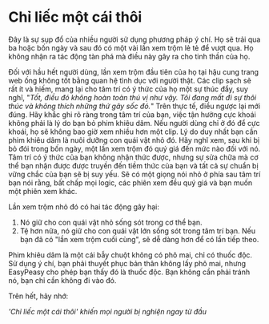 # Chỉ liếc một cái thôi

Đây là sự sụp đổ của nhiều người sử dụng phương pháp ý chí. Họ sẽ trải qua ba hoặc bốn ngày và sau đó có một vài lần xem trộm lẻ tẻ để vượt qua. Họ không nhận ra tác động tàn phá mà điều này gây ra cho tinh thần của họ.

Đối với hầu hết người dùng, lần xem trộm đầu tiên của họ tại hậu cung trang web ống không tốt bằng quan hệ tình dục với người thật. Các clip sạch sẽ rất ít và hiếm, mang lại cho tâm trí có ý thức của họ một sự thúc đẩy, suy nghĩ, "*Tốt, điều đó không hoàn toàn thú vị như vậy. Tôi đang mất đi sự thôi thúc và không thích những thứ gây sốc đó.*" Trên thực tế, điều ngược lại mới đúng. Hãy khắc ghi rõ ràng trong tâm trí của bạn, việc tận hưởng cực khoái không phải là lý do bạn bỏ phim khiêu dâm. Nếu người dùng chỉ ở đó để cực khoái, họ sẽ không bao giờ xem nhiều hơn một clip. Lý do duy nhất bạn cần phim khiêu dâm là nuôi dưỡng con quái vật nhỏ đó. Hãy nghĩ xem, sau khi bị bỏ đói trong bốn ngày, một lần xem trộm đó quý giá đến mức nào đối với nó. Tâm trí có ý thức của bạn không nhận thức được, nhưng sự sửa chữa mà cơ thể bạn nhận được được truyền đến tiềm thức của bạn và tất cả sự chuẩn bị vững chắc của bạn sẽ bị suy yếu. Sẽ có một giọng nói nhỏ ở phía sau tâm trí bạn nói rằng, bất chấp mọi logic, các phiên xem đều quý giá và bạn muốn một phiên xem khác.

Lần xem trộm nhỏ đó có hai tác động gây hại:

1.  Nó giữ cho con quái vật nhỏ sống sót trong cơ thể bạn.
2.  Tệ hơn nữa, nó giữ cho con quái vật lớn sống sót trong tâm trí bạn. Nếu bạn đã có "lần xem trộm cuối cùng", sẽ dễ dàng hơn để có lần tiếp theo.

Phim khiêu dâm là một cái bẫy chuột không có phô mai, chỉ có thuốc độc. Sử dụng ý chí, bạn phải thuyết phục bản thân không lấy phô mai, nhưng EasyPeasy cho phép bạn thấy đó là thuốc độc. Bạn không cần phải tránh nó, bạn chỉ cần không đi vào đó.

Trên hết, hãy nhớ:

*'Chỉ liếc một cái thôi' khiến mọi người bị nghiện ngay từ đầu*
